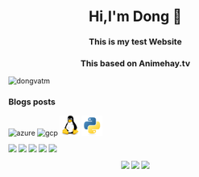 <h1 align="center">Hi,I'm Dong 👋</h1>
<h3 align="center">This is my test Website</h3>
<h3 align="center">This based on Animehay.tv</h3>

<p align="left"> <img src="https://komarev.com/ghpvc/?username=dongvatm" alt="dongvatm" /> </p>

### Blogs posts
<!-- BLOG-POST-LIST:START -->
<!-- BLOG-POST-LIST:END -->

<p align="left"><img src="https://www.vectorlogo.zone/logos/microsoft_azure/microsoft_azure-icon.svg" alt="azure" width="40" height="40"/> <img src="https://www.vectorlogo.zone/logos/google_cloud/google_cloud-icon.svg" alt="gcp" width="40" height="40"/> <img src="https://raw.githubusercontent.com/devicons/devicon/master/icons/linux/linux-original.svg" alt="linux" width="40" height="40"/> <img src="https://raw.githubusercontent.com/devicons/devicon/master/icons/python/python-original.svg" alt="python" width="40" height="40"/></p>

<p align="left"><code><img width="10%" src="https://www.vectorlogo.zone/logos/java/java-ar21.svg"></code>
<code><img width="10%" src="https://www.vectorlogo.zone/logos/kotlinlang/kotlinlang-ar21.svg"></code>
<code><img width="10%" src="https://www.vectorlogo.zone/logos/android/android-ar21.svg"></code>
<code><img width="10%" src="https://www.vectorlogo.zone/logos/google_cloud/google_cloud-ar21.svg"></code>
<code><img width="10%" src="https://www.vectorlogo.zone/logos/git-scm/git-scm-ar21.svg"></code>

<p align="center">
<a href="https://github.com/dongvatm"> <img src="https://img.shields.io/badge/-Github-000?style=flat&logo=Github&logoColor=white" /></a>
<a href="https://www.instagram.com/dong.v.t/"> <img src="https://img.shields.io/badge/-Instagram-c13584?style=flat&labelColor=c13584&logo=instagram&logoColor=white" /></a>
<a href="mailto:drdongcu@gmail.com"> <img src="https://img.shields.io/badge/-Gmail-c14438?style=flat&logo=Gmail&logoColor=white" /></p></a>
</p>


